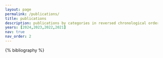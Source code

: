 ```yaml
---
layout: page
permalink: /publications/
title: publications
description: publications by categories in reversed chronological order. generated by jekyll-scholar.
years: [2024,2023,2022,2021]
nav: true
nav_order: 2
---
```


<!-- _pages/publications.md -->
<div class="publications">

{% bibliography %}

</div>
